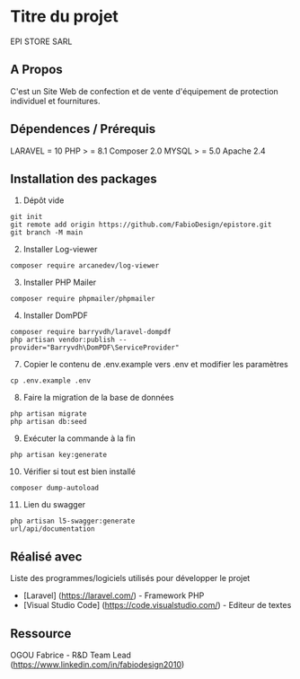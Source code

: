 # Titre du projet
EPI STORE SARL

## A Propos
C'est un Site Web de confection et de vente d'équipement de protection individuel et fournitures.

## Dépendences / Prérequis
LARAVEL = 10
PHP > = 8.1
Composer 2.0
MYSQL > = 5.0
Apache 2.4

## Installation des packages
1. Dépôt vide
```
git init
git remote add origin https://github.com/FabioDesign/epistore.git
git branch -M main
```

2. Installer Log-viewer
```
composer require arcanedev/log-viewer
```

3. Installer PHP Mailer
```
composer require phpmailer/phpmailer
```

4. Installer DomPDF
```
composer require barryvdh/laravel-dompdf
php artisan vendor:publish --provider="Barryvdh\DomPDF\ServiceProvider"
```

7. Copier le contenu de .env.example vers .env et modifier les paramètres
```
cp .env.example .env
```

8. Faire la migration de la base de données
```
php artisan migrate
php artisan db:seed
```

9. Exécuter la commande à la fin
```
php artisan key:generate
```

10. Vérifier si tout est bien installé
```
composer dump-autoload
```

11. Lien du swagger
```
php artisan l5-swagger:generate
url/api/documentation
```

## Réalisé avec
Liste des programmes/logiciels utilisés pour développer le projet

* [Laravel] (https://laravel.com/) - Framework PHP
* [Visual Studio Code] (https://code.visualstudio.com/) - Editeur de textes


## Ressource
OGOU Fabrice - R&D Team Lead (https://www.linkedin.com/in/fabiodesign2010)